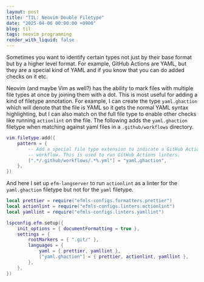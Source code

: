 ```yaml
---
layout: post
title: "TIL: Neovim Double Filetype"
date: "2025-04-06 00:00:00 +0900"
blog: til
tags: neovim programming
render_with_liquid: false
---
```


Sometimes you want to identify certain types not just by their base format but
by a higher level format. For example, GitHub Actions are YAML, but they are a
special kind of YAML and if you know that you can do added checks on it etc.

Neovim (and maybe Vim as well?) has the ability to mark files with multiple file
types at once by joining them with a dot. This is most useful for adding a kind
of filetype annotation. For example, I can create the type `yaml.ghaction` which
will denote that the file is YAML so it gets the normal YAML syntax
highlighting, but I can also match on the full file type to enable other checks
like running `actionlint` on the file. The following adds the `yaml.ghaction`
filetype when matching against yaml files in a `.github/workflows` directory.

```lua
vim.filetype.add({
    pattern = {
        -- Add a special file type extension to indicate a GitHub Actions
        -- workflow. This is used to run GitHub Actions linters.
        [".*/.github/workflows/.*%.yml"] = "yaml.ghaction",
    },
})
```

And here I set up `efm-langserver` to run `actionlint` as a linter for the
`yaml.ghaction` filetype but not for the `yaml` filetype.

```lua
local prettier = require("efmls-configs.formatters.prettier")
local actionlint = require("efmls-configs.linters.actionlint")
local yamllint = require("efmls-configs.linters.yamllint")

lspconfig.efm.setup({
    init_options = { documentFormatting = true },
    settings = {
        rootMarkers = { ".git/" },
        languages = {
            yaml = { prettier, yamllint },
            ["yaml.ghaction"] = { prettier, actionlint, yamllint },
        },
    },
})
```
